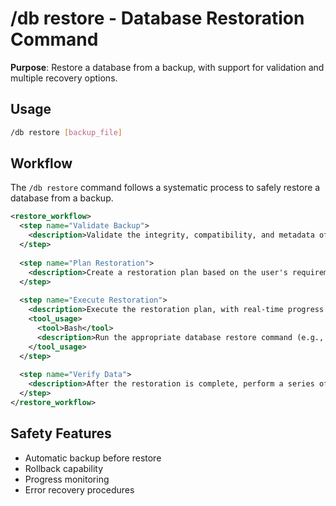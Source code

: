 # /db restore - Database Restoration Command

**Purpose**: Restore a database from a backup, with support for validation and multiple recovery options.

## Usage
```bash
/db restore [backup_file]
```

## Workflow

The `/db restore` command follows a systematic process to safely restore a database from a backup.

```xml
<restore_workflow>
  <step name="Validate Backup">
    <description>Validate the integrity, compatibility, and metadata of the backup file to ensure that it can be safely restored.</description>
  </step>
  
  <step name="Plan Restoration">
    <description>Create a restoration plan based on the user's requirements, which may include a full or partial restore, point-in-time recovery, or a cross-environment restore.</description>
  </step>
  
  <step name="Execute Restoration">
    <description>Execute the restoration plan, with real-time progress monitoring and error capture.</description>
    <tool_usage>
      <tool>Bash</tool>
      <description>Run the appropriate database restore command (e.g., 'pg_restore', 'mysql').</description>
    </tool_usage>
  </step>
  
  <step name="Verify Data">
    <description>After the restoration is complete, perform a series of data verification checks, including row counts, index reconstruction, and foreign key validation, to ensure the data is consistent and correct.</description>
  </step>
</restore_workflow>
```

## Safety Features
- Automatic backup before restore
- Rollback capability
- Progress monitoring
- Error recovery procedures
